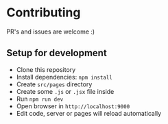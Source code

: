 # Contributing

PR's and issues are welcome :)

## Setup for development

- Clone this repository
- Install dependencies: `npm install`
- Create `src/pages` directory
- Create some `.js` or `.jsx` file inside
- Run `npm run dev`
- Open browser in `http://localhost:9000`
- Edit code, server or pages will reload automatically
